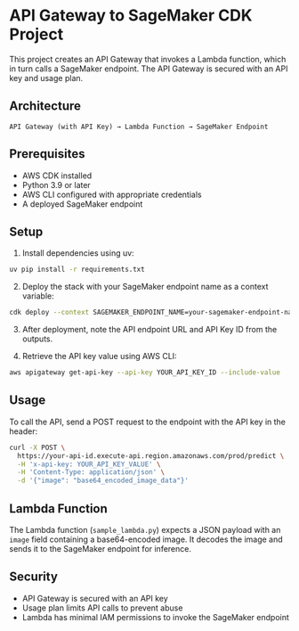 # API Gateway to SageMaker CDK Project

This project creates an API Gateway that invokes a Lambda function, which in turn calls a SageMaker endpoint. The API Gateway is secured with an API key and usage plan.

## Architecture

```
API Gateway (with API Key) → Lambda Function → SageMaker Endpoint
```

## Prerequisites

- AWS CDK installed
- Python 3.9 or later
- AWS CLI configured with appropriate credentials
- A deployed SageMaker endpoint

## Setup

1. Install dependencies using uv:

```bash
uv pip install -r requirements.txt
```

2. Deploy the stack with your SageMaker endpoint name as a context variable:

```bash
cdk deploy --context SAGEMAKER_ENDPOINT_NAME=your-sagemaker-endpoint-name
```

3. After deployment, note the API endpoint URL and API Key ID from the outputs.

4. Retrieve the API key value using AWS CLI:

```bash
aws apigateway get-api-key --api-key YOUR_API_KEY_ID --include-value
```

## Usage

To call the API, send a POST request to the endpoint with the API key in the header:

```bash
curl -X POST \
  https://your-api-id.execute-api.region.amazonaws.com/prod/predict \
  -H 'x-api-key: YOUR_API_KEY_VALUE' \
  -H 'Content-Type: application/json' \
  -d '{"image": "base64_encoded_image_data"}'
```

## Lambda Function

The Lambda function (`sample_lambda.py`) expects a JSON payload with an `image` field containing a base64-encoded image. It decodes the image and sends it to the SageMaker endpoint for inference.

## Security

- API Gateway is secured with an API key
- Usage plan limits API calls to prevent abuse
- Lambda has minimal IAM permissions to invoke the SageMaker endpoint
